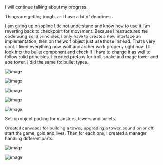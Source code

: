 I will continue talking about my progress.

Things are getting tough, as I have a lot of deadlines.

I am giving up on spline I do not understand and know how to use it. I\m reverting back to checkpoint for movement. 
Because I restructured the code using solid principles, I only have to create a new interface an implementation, then on the wolf object just use those instead. That s very cool.
I fixed everything now, wolf and archer work properly right now. 
I ll look into the bullet component and check if I have to change it as well to follow solid principles.
I created prefabs for troll, snake and mage tower and aoe tower. 
I did the same for bullet types.

![image](https://github.com/Caticu/GMD-TowerDefense/assets/36474546/fe198926-b05d-41a7-b0e2-493867ccb405)

![image](https://github.com/Caticu/GMD-TowerDefense/assets/36474546/295d3f82-146b-41db-8314-6add4f9618eb)

![image](https://github.com/Caticu/GMD-TowerDefense/assets/36474546/7d20a1f3-2e74-43b9-88f3-c9f4c1af5dce)

![image](https://github.com/Caticu/GMD-TowerDefense/assets/36474546/a1109ac9-0659-4335-aac8-9c7acced9fcf)

![image](https://github.com/Caticu/GMD-TowerDefense/assets/36474546/d90fe56a-85c1-4a25-9dee-092253780962)


Set-up object pooling for monsters, towers and bullets.

Created canvases for building a tower, upgrading a tower, sound on or off, start the game, gold and lives.
Then for each one, I created a manager handling different parts.

![image](https://github.com/Caticu/GMD-TowerDefense/assets/36474546/d4913e47-e3d6-4d5c-962c-5b657584ff4d)

![image](https://github.com/Caticu/GMD-TowerDefense/assets/36474546/bdbb100b-2e4c-41c2-914a-e638e8eeb146)

